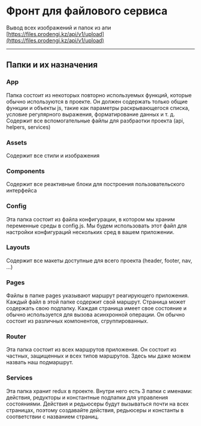 # Фронт для файлового сервиса

Вывод всех изображений и папок из апи [https://files.prodengi.kz/api/v1/upload](https://files.prodengi.kz/api/v1/upload)

----------------

## Папки и их назначения

### App

Папка состоит из некоторых повторно используемых функций, которые обычно используются в проекте. Он должен содержать только общие функции и объекты js, такие как параметры раскрывающегося списка, условие регулярного выражения, форматирование данных и т. д. Содержит все вспомогательные файлы для разбраотки проекта (api, helpers, services)

### Assets

Содержит все стили и изображения

### Components

Содержит все реактивные блоки для построения пользовательского интерфейса

### Config

Эта папка состоит из файла конфигурации, в котором мы храним переменные среды в config.js. Мы будем использовать этот файл для настройки конфигураций нескольких сред в вашем приложении.

### Layouts

Содержит все макеты доступные для всего проекта (header, footer, nav, ...)

### Pages

Файлы в папке pages указывают маршрут реагирующего приложения. Каждый файл в этой папке содержит свой маршрут. Страница может содержать свою подпапку. Каждая страница имеет свое состояние и обычно используется для вызова асинхронной операции. Он обычно состоит из различных компонентов, сгруппированных.

### Router

Эта папка состоит из всех маршрутов приложения. Он состоит из частных, защищенных и всех типов маршрутов. Здесь мы даже можем назвать наш подмаршрут.

### Services

Эта папка хранит redux в проекте.
Внутри него есть 3 папки с именами: действия, редукторы и константные подпапки для управления состояниями.
Действия и редьюсеры будут вызываться почти на всех страницах, поэтому создавайте действия, редьюсеры и константы в соответствии с названием страниц.
